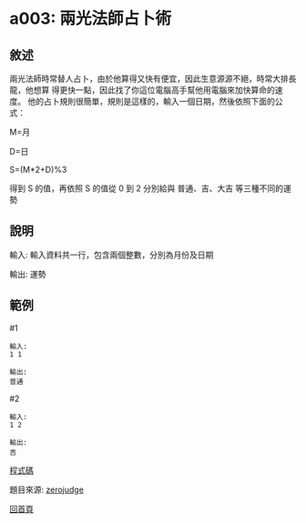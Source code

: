 # a003: 兩光法師占卜術

## 敘述

兩光法師時常替人占卜，由於他算得又快有便宜，因此生意源源不絕，時常大排長龍，他想算 得更快一點，因此找了你這位電腦高手幫他用電腦來加快算命的速度。
他的占卜規則很簡單，規則是這樣的，輸入一個日期，然後依照下面的公式：


M=月


D=日


S=(M*2+D)%3

得到 S 的值，再依照 S 的值從 0 到 2 分別給與 普通、吉、大吉 等三種不同的運勢

## 說明

輸入:
輸入資料共一行，包含兩個整數，分別為月份及日期

輸出:
運勢

## 範例

#1

```None
輸入:
1 1

輸出:
普通
```

#2

```None
輸入:
1 2

輸出:
吉
```

[程式碼](https://github.com/henryleecode23/solve_record/blob/main/zerojudge/a003/main.cpp)

題目來源: [zerojudge](https://zerojudge.tw/ShowProblem?problemid=a003)

[回首頁](https://henryleecode23.github.io/solve_record/)
